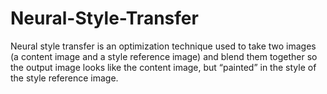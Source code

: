 # Neural-Style-Transfer

Neural style transfer is an optimization technique used to take two images (a content image and a style reference image) and blend them together so the output image looks like the content image, but “painted” in the style of the style reference image.
